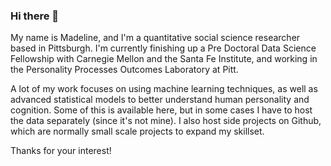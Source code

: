 ### Hi there 👋

My name is Madeline, and I'm a quantitative social science researcher based in Pittsburgh. I'm currently finishing up a Pre Doctoral Data Science Fellowship with Carnegie Mellon and the Santa Fe Institute, and working in the Personality Processes Outcomes Laboratory at Pitt.

A lot of my work focuses on using machine learning techniques, as well as advanced statistical models to better understand human personality and cognition. Some of this is available here, but in some cases I have to host the data separately (since it's not mine).  I also host side projects on Github, which are normally small scale projects to expand my skillset.  

Thanks for your interest!


<!--
**madkehl/madkehl** is a ✨ _special_ ✨ repository because its `README.md` (this file) appears on your GitHub profile.

